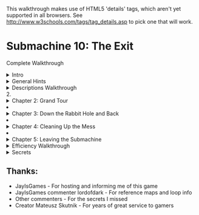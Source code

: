 This walkthrough makes use of HTML5 'details' tags, which aren't yet supported in all browsers. See http://www.w3schools.com/tags/tag_details.asp to pick one that will work.


Submachine 10: The Exit
=======================
Complete Walkthrough

<details><summary>Intro</summary>
Welcome to the final "Submachine" game! The series has spanned 10 episodes in as many years. The creator, Mateusz Skutnik, has finished up with the best art and longest trek so far. I've enjoyed the series greatly, so I wanted to put some work into a good walkthrough for others. Prior experience with Submachine in not necessary, but there are many references to previous games for those who want to look back.

<The game world consists of 8 major areas, each of which has a portal back to a section of a previous Submachine game. The graphic style is that of the original, but updates were made so that they'd be appropriate to the new game. Most of the game play involves clicking switches, collecting items, and finding out where to put them.

There are a few parts to this walkthrough. I try to have progressive hints throughout, so that you can figure out as much as possible on your own. Also, each successive part is more detail oriented, so you can look for high level hints in the "Hints" section, detailed directions, you'll need to check out the "Efficiency" section.

"Explanations Walkthrough" leads you to clues to what you need before finding those items. It's a lot of back and forth, but hopefully you will understand what's going on. "Efficiency Walkthrough" is designed around subgoals for accessing the ending. Items are collected and used at convenient times with no explanation about what they are.

"Secrets" contains info for getting the ten small red balls that are used to access extra text just before finishing the game. Items used solely to acquire secrets are mostly ignored by the main walkthroughs, except under special spoiler tags.

I label areas mainly by their teleporter coordinates. So, '101' means first and third buttons depressed before activating teleporter. I also use a 'P' to mean through the powered portal. So '110P' means the area from the beginning of Sub 6: The Edge.

Remember that the game is designed so that you can't get stuck. No matter what you've done, what you have, or where you are, you can still reach the ending! (And you can still get all the secrets!)

Enjoy!

</details>
<details><summary>General Hints</summary>
- You're not stuck.
- Really, you're not stuck. The ending is reachable from any situation.
- The secrets are also reachable from any situation.
- If an item came from a device, it probably goes into a similar device.
- Mechanisms with little red and green lights need to be activated elsewhere.
- Pick up everything. There are no useless items.
- There are a few useless mechanisms.
- Most mechanisms have visual clues for how to activate them. Like missing pieces.
- If a mechanism stops working, you don't need it any more.
- Some obvious items are for non-obvious secrets. Progress is better than completion.
- There are some things you'll understand early, but can't be solved until much later.
- All ten secrets are small red balls. Some are hidden in "plain sight".
</details>
<details><summary>Descriptions Walkthrough</summary>
This takes you through the game, pointing out clues. It's more commentary than directions, so it's good if you want vague hints, or want to read about a previous section to see if you missed an obscured clue. The back story is left out, but you're led to in-game papers that describe it. Secrets are dealt with as if they were normal game items, but more vague and left out of the spoiler hints. This walkthrough is set up as if it's telling the protagonist's story. Read the Efficiency Walkthrough section if you need clearer guidance.

This is written as if we have everything we need to pass each obstacle. The player will have to jump back and forth between areas to actually reach the area in the next paragraph. Read about what you see, for subtle hints about what to do next. Spoiler hints will say where to go, but not what to do there or the best order to do anything.

Progressive spoilers: character of the game, descriptions and clues, search locations
1. <details><summary>Chapter 1: Where Am I?</summary>
  The first part of the game is simple and linear. Explore a bit, click to collect items, and use them where you can. Don't miss the 'Backpack' early on, you have limited inventory space! Figure out how the game works. Pass though rooms and portals. Find the teleporter to finish this part.
  1. <details><summary>Docks</summary>
    We start off on an unstable platform with stone floating around. This seems to be a technologically mixed area that plaques call the Northern Garden docks. There are four labeled 'docks'. There's a ship anchored (literally) to one of the docks, but we can't see it. There's a ladder, but all it has is a glowing orb at the top. It seems small enough to grab. A hole in the ground leads to a machine that doesn't do anything, but does have a hole for something. Pieces of the wall are floating around. They seem to be centered on something. There's a building blocking our path. The circular device nearby looks like it might be useful.
    <details><summary>Hint</summary>
    - Put the Light Sphere in the circular device to gain access to the building.
    </details>
    </details>
  2. <details><summary>Control Room</summary>
    This is a modest building that seems in disrepair. There are some levers upstairs labeled like the docks. What dock was the ship at? There's a backpack by a chair that looks useful. The stairway doesn't go anywhere. What breaks up support beams but leaves them floating? There's a vending machine in the corner. It seems to require an id card. Maybe there's one on the ship?
    <details><summary>Hint</summary>
    - Click the lever marked '3' to move the ladder to the ship.
    </details>
    </details>
  3. <details><summary>Ship</summary>
    We can reach what seems to be a space ship, but it still needs power. Luckily, there's ship number card by the entrance, and those cables go right into the machine we saw.
    <details><summary>Hint</summary>
    - Take the Id to the vending machine, insert it to get a Bottle Fuse, take it outside to the machine in the hole. Insert it and press the button.
    </details>
    The ship is so old that there's mold everywhere! It's interesting to look at, but probably doesn't do anything anymore. Maybe there's some scrap to collect on board. We found the bridge, but the security is still in place, and we don't have a captain's ID badge, or whatever goes in the other slot. There's a hatch missing a handle, maybe that's still around somewhere.
    <details><summary>Hint</summary>
    - The Door Valve is on the other side of the ship. Insert it into the hatch and click to open it.
    </details>
    </details>
  4. <details><summary>Old House</summary>
    We found a karma portal like the ones in previous Submachine games. They'll probably take us to many unusual places. This place seems like an old house. The way is blocked a bit, but nothing too difficult to handle. There's a hole in the floor with a little red ball at the bottom. Looks like something valuable, but we can't reach it. Even if we found a long stick to reach, it's so far down that grabbing it would be a problem. There's some strange equipment around. One large capsule has lights on it and a panel that might open, but it won't and the device seems inactive. The nearby door is shut and not opening. There's another unusual device on a lower level, but it seems to be missing some parts. All the statues are facing some brick structure that seems subtly out of place with the house. It must be important.
    </details>
</details>
2. <details><summary>Chapter 2: Grand Tour</summary>
        <p>Now that you have access to a teleporter, there are many worlds to explore. Go from place to place collecting and using items. About half of them are used in the area you found them in, the rest go through the teleporter. Use the powered portals to get to areas from previous Submachine games. You'll finish this part of the game when you gather all the pieces to activate the powered portal in the first area.
        <p>Main Areas
        <details>
        <summary>001 The Pyramid</summary>
            <p>There's a bunch of ancient Egyptian stuff around, but the pyramid walls look like copper. There's a couple of geared devises on walls, but neither is complete. There's a totem with Hieroglyphics on it, and there are some papers around with the same symbols. A box on an upper level has the same symbol as the totem, but it doesn't seem to do anything. There are a couple of jackal heads that teleport us between them, which is odd because there are ladders that reach them both. There's also an odd gray stone device with buttons, attached to a socket. There's nothing around that fits in, though.
            <details>
                The last hieroglyph page is in 111. The Karma Vile for the stone device is in 110P. You get the first Cog Wheel from the box when the totem is set up properly. The other 3 are in 001P, 101P, and 011. 
                </details>
            The ladders both drop down into compartments below. There's a glowing portal down one, and a glowing device down the other. They look useful. 
            </details>
        <details>
        <summary>010 The Excavation</summary>
            <p>Looks like a work site, but the drill is busted. It's turned off and there's a handle in what looks like red sand. It appears to be solid. There's sand on the other side too, but it doesn't fill the hole. There's a machine that seems to open a hatch somewhere. There's a glowing Range Confirmator that may need power.
            <details>
                Get the handle and put it on the drill. Open the handles and pull both levers to activate it.
                </details>
            <p>The drill must have already done its work, because there is equipment down its hole. One of the Range Confirmators is in a socket with a green light. There are two other sockets with red lights. There are two airlocks, but one is missing a handle. We can get past the other one. There's a closed hatch and a bar that looks like a handle.
            <details>
                Open the other airlock with the handle, place both Confirmators in the sockets and activate the machine to open the hatch
                </details>
            <p>There's a piece of paper with a some kind of rune on it here, and a large portal beyond the hatch.
            </details>
        <details>
        <summary>011 Shiva</summary>
            <p>This place consists of three large metal spheres, connected by a large pipe. The pipe is busted open and we can climb inside. Unfortunately, there are security fields blocking access to two of the spheres. We can enter the third, which has some kind of rotating device. Activating it changes some of its lights from red to green and vise versa, but anything but the original position puts up a security gate to that we can't leave. We can go all the way around the largest sphere and enter through a hatch. It seems to be a computer interface. There are a lot of green lights around. What could those be?
            <details>
                Use a Insulator Cap found in 101P to block the exit security gate. We'll assume the that emergency protocol has also been activated. It's in 110P
                </details>
            <p>With the security gates partially deactivated we can enter all the spheres through the busted tube. The left sphere has a large portal in it. The right sphere now has a ladder visible that exits below. There's a copper Cog gear here.
            </details>
        <details>
        <summary>100 Royal Storage</summary>
            This place is full of old structures that seem to be held together by advanced technology. There are time and space anomalies all around, so movement doesn't always end up where we expect. There are signs naming five separate storage facilities. There's nothing else of interest here.
            <p>32/1 is all red brick inside. There doesn't seem to be any order to the rooms, and backtracking leads to new places rather than old ones. It would be easy to hide somthing in here. Luckily, the total number of rooms seems low. There are items scattered about, and two metal devices in walls. One seems to need completion, with oblong recesses in it. Another looks like a secure box we don't have access to.
            <details>
                Fill the first device with Karma Fuses to access the second.
                </details>
            <p>33/1 is very small. There are some items on the floor, and you see all of it before returning to the entrance.
            <p>33/2 is also very small. Every exit leads back to the entrance, except the ones at the entrance. There are some things on the floor, but the large portal seems to be the reason this vault exists. Unfortunately, it's not active. There are round sockets in the wall nearby. Maybe it construction wasn't completed.
            <details>
                Fill the corners with Loop Stabilizers to active the portal.
                </details>
            <p>33/3 has much more space inside, and has some kind of order to it. The left doors all lead to the same places, and the same is true for the other doors and ladders. Backtracking to previous rooms is somewhat possible. There are a lot of devises on the walls! Most of them have red and green indicators and labels, though there is one dial with labels from all the other devices, and one with multiple red lights with a panel that might open. There's also a large capsule here that looks similar to the one near the first teleporter. Far from the entrance, there's a paper with some history about an escapee. Maybe there's hope of escaping?
            <details>
                Activate each device after setting the dial to its label. 
                </details>
            </details>
            <p>33/4 is also large, but as long as we don't go too far and end up at the entrance, we can backtrack through any rooms we visit. There are items lying around and a paper on the wall with a strange symbol on it. There are three devices on walls. One of them has two indicator lights on it.
            <details>
                Activate the two devices and then collect an item from the one with lights.
                </details>
        <details>
        <summary>101 Cliff Side</summary>
            <p>There's not much here. There's an older stone statue of an ox that's missing some pieces, a paper with some strange message about multiple dimensions, and a piston. The piston activates a ladder that leads to an upper ledge. The piston there is missing, though, so we can't reach higher. There's a big spherical machine that is missing something according to the pedestal nearby. There's a metal piece that's almost fallen off the ledge, but it doesn't fit in the machine.
            <details>
                The Stone Grapes are in 011P and 001. The other ox statue is in 110. The Ladder Piston is in the ship near the start of the game. The Data Tape is in 001P.
                </details>
            <p>Even with the machine satisfied, it doesn't seem to do anything useful. It only says that it's finished was it was doing. Maybe those cables are communicating with some other machine? The upper ledge has paper with a strange symbol on it. And a large portal.
            </details>
        <details>
        <summary>110 Murtaugh's Lab</summary>
            <p>This place is huge! It also seems to be falling apart, like the docks, there are paths that lead to empty space and broken walls floating about. There's a machine on the far wall with a socked for some large device. There are three doors around the teleporter.
            <p>The left room is the most broken up, and things are scattered around the floor. There's a paper on the wall. Someone may have been studying the strange behavior.
            <p>The center room was poorly barricaded, probably because of some fancy equipment in it and its back room. There's a large capsule here like the one near the first teleporter. There's also a magnifying glass that doesn't have an experiment running. We could use it if needed without disturbing anything. There are skulls on tables and in drawers. Why would anyone want to look at skulls?
            <p>The third door just leads to three more! The left one has an out-of-place old stone statue of an ox, and a box with mostly small things around it. The center door leads to a large portal. It's got a number of smaller devices connected to it with wires. Half of them have green lights and hold a metal thing like the ones lying around the floors here. The other half are empty with red lights. The right door contains a large version on an experiment. The experimenter seems to have found a way to repair broken walls!
            <details>
                Fill the portal devices with Vector Finders. 3 are here, the others are in 101 and 100.
                </details>
            </details>
        <details>
        <summary>111 The Monastery</summary>
            <p>If there were monks here once, they lived a spartan life. Most interesting things look like they came from elsewhere. There's a paper with what looks like hieroglyphics on it. There's a metal bar near a statue. There's a large capsule like the one near the first teleporter. There's some electric device, that could be a sender or receiver. There's a large portal that looks like it belongs here, strangely enough, but it's not active. There's also a circular stand like the one used to gain access to the control room to power the ship. Too bad we can't remove the Light Sphere from there.
            <details>
                Use a Light Sphere from 101P or 100P to get an item that powers the portal. 
                </details>
            </details>
        <p>'Sub' Areas
        <details>
        <summary>001P Submachine 5: The Root</summary>
            <p>We no longer have the metal keys to use the local teleporter, and it looks damaged by the karma portal anyway, so we're stuck in this area. The Coil we placed back then seems to have exploded, leaving a Light Sphere. There's a gear in the tub that looks out of place. We can move some panels from the wall to reveal a handle we didn't notice before. There's a ladder that leads to a socket in the wall. Opening the panel reveals that it's empty. Perhaps there's another one somewhere so we know what kind of thing plugs in.
            <details>
                Get a Root Finder from 101P to collect an item from below.
                </details>
            </details>
        <details>
        <summary>010P Submachine 4: The Lab</summary>
            <p>We've been on this roof before, but the ladder is broken, so we can't get to the familiar areas. There's a force field blocking the path, but it's controlled from our side. That's pretty sloppy security, or there's something inside that's important enough to stay there. There's a Light Sphere set up to get us into a new section of the lab. There's a page on the wall, something about time travel. There's a metal Ladder Step nearby, but there's no way it would fit the wooden ladder outside. There's another security device set up, this one is actually keeping us out. Maybe it's as sloppy as the one outside and we can trick it somehow.
            <details>
                There's a Chip with security codes hidden in 011P, but you'll need to head to 110 to actually get at it.
                </details>
            <p>Past the security is a workbench with a tank of karma like the one from the other lab. This one is set up to dispense it. Maybe if we had an appropriate container we could use it to do the miracles we saw in the other lab?
            <details>
                The container is in 000, and the miracle works, so it's a late-game item.
                </details>
            </details>
        <details>
        <summary>011P Submachine 7: The Core</summary>
            <p>This is the large shrine we visited before, but it seems to have aged quite a bit. The telescopes that haven't fallen apart still point to the same locations, but the electrical equipment is broken down an full of stones. There are floating blocks outside; this place may be damaged by the same thing that damaged others. The entrance we used last time is completely gone. Looks like someone visited at one point, but there's nothing left of them now but a suit and a skull. There's a large machine in one room that looks like the one on the cliff. The pedestal has the same message on it as well. There's a note left behind saying someone will be back here eventually. Hope that wasn't them in the suit.
            <details>
                Satisfying the machine at 101 will provide an item here.
                </details>
            </details>
        <details>
        <summary>100P Submachine 3: The Loop</summary>
            <p>This was the place we were stuck doing puzzles for what seemed like forever. The rooms aren't stable like before, though. They're randomized like in another vault. There are so many rooms, it's hard to reach a location. There are two valve enclosures with four positions each, but one valve is missing. There are two receiver bells with dials that need activation before they'll turn. All four of these items are labeled. There's a devise with all those labels on it, with similar bells, and columns with lights that might move. There's a grid of some kind of material, with the corners of the grid missing. There's a device that seems to be ripped out and has wires dangling. Finally, there's a mount with two lights, presumably where the reward for this puzzle is kept.
            <details>
                The missing valve is in the basement past the back door of 000. It might still be locked at this point. Use the valves to line up the lights with a bell, then turn the dial of the corresponding bell. Repeat. Grab the reward. More hints are in the Efficiency Walkthrough, but this is a long difficult puzzle, so don't get discouraged.
                </details>
            </details>
        <details>
        <summary>101P Submachine 8: The Plan</summary>
            <p>This is a small section of a world visited not long before. The Coil is still there powering the dimensional locater, but the ladder is missing. We no longer have the controller that let us jump between worlds. Luckily, someone has set up a light sphere crown to get us into the pod without it.
            <details>
                There's a Light Sphere below and the other is in 001P.
                </details>
            <p>Some of the equipment has been removed from the pod, but they left a Cog above and didn't open the hatch after unlocking it. We've seen some Ladder Steps around, maybe if we get enough we can reach the area below us for the first time.
            <details>
                The 3 Steps are in 111, 010P, and 110P.
                </details>
            <p>We made it down the ladder! There is a Light Sphere here, along with instructions for setting up the crown above. There is a little round device in a computer socket that isn't doing anything but make blue light. Maybe it will be of more use elsewhere. 
            </details>
        <details>
        <summary>110P Submachine 6: The Edge</summary>
            <p>This the the place we were dropped off to die when we couldn't pass a security check. The teleporter looks worse than before, and pieces of wall have fallen down, revealing an entrance we never say before. Too bad there's no valve on that hatch. There's some new equipment set up, some sockets, what could those have been for? Around the corner, there's a paper with a strange symbol on the wall. The path beyond seems to have broken off. The vents are rusted enough to remove the covers and enter.
            <details>
                There's a fuse for the socket in the lighthouse. The valve is in one of the vents.
                </details>
            <p>There's a security system on through the left vent, but all the green balls needed to disable it are there. There are some items on pedestals (or fallen off), those must be important. There's also a large capsule like the one near the first teleporter.
            <p>The right vent has a four-way split with a machine controlling where to go, but it's blocked, so we can only go up. There's another one of those robot storage devices that seem to be everywhere. This one has something glowing in it. 
            The valve nearby is locked just like the entry machine is.
            <details>
                The Block Remover Tool is in the other vent. Use it on the center of the machine, unlocking it and the valves.
                </details>
            <p>The valves control which two exits are open at any time. There are a few items around that could be useful, including the Hatch Valve for the hatch outside. Beyond the hatch is another security point like the one in the vent, but this one is missing the Plasma Charges that unlock it. We'll have to find those.
            <details>
                There's a Charge in each vent, and the other in in 011.
                </details>
            </details>
            <p>Beyond the security point is a monitor and a door labeled S3C. The monitor is for activating an evacuation protocol, but it doesn't open the door. It's a computer, so it's probably connected to somewhere else. Perhaps there's a way out available now.
            <details>
                The protocol is for 011. The door is opened in the ship at the beginning of the game.
                </details>
            <p>It's like a treasure vault in here! There are nearly a dozen security stops, which lead to info about this place. We had a few of the little red balls that access it all. We should look for others. 
        <details>
        <summary>111P Submachine 9: The Temple</summary>
            <p>We just came from here but it looks like a lot of time has past. There's a lot more red 'sand' everywhere, and the only accessible plaque is broken. It covers up most of the places we knew about. Finding an item in this would be like finding an needle in a haystack. There is one place to go, past a hole in the stairway where it looks like someone set up a dimensional locater. Too bad we don't have the control device, but it's broken anyway. There's a wire to some holding cylinder. If we can power it we might salvage something from this trip.
            <details>
                The Coil is in 101P
                </details>
            </details>
    </details></li>
    <li><details><summary>Chapter 3: Down the Rabbit Hole and Back</summary>
        <p>This part of the game is again more linear, with a little backtracking. Explore the oldest sections of Submachine games in order to open up the rest of the options. Don't be afraid when the exit disappears on you. You'll find another way out to end this part of the game.
        <details>
        <summary>000P Submachine 2: The Lighthouse</summary>
            <p>This place was the real beginning of journey through the Submachine. Now it's so full of this red stuff that we can't go very far. There's a Light Sphere where the wisdom crystal was once. But it was taken, so the light is a mystery. The box with all the wires seems to have blown a fuse or something, since one of the levers is inactive. The path up is blocked, but there's a light crown around to get us to the other side of the room. The ladder won't extend, one of the wires is broken. There's a little box like the one in the lab nearby. There's also a transmitter hooked up to a grid of strange symbols, like the ones we've found on paper.
            <details>
                Enter the 4 runes into the transmitter. The papers are at 010, 100, 101P, and 110P. The receiver is at 111. Use the item to fix the wire, and pull the lever on the box to extend the ladder
                </details>
            </details>
        <details>
        <summary>Submachine 1: The Basement</summary>
            <p>Ah, the original Submachine game console. There's a note about the lab stuff nearby, but the game is where we first noticed something was different. And there's a karma portal here. Maybe we can here from somewhere else originally? Through the portal is a setup like at the end of the game, but it's all real... and fake! It's a bunch of paintings that make it look like we've reached the outside. The path circles a tower, but part of it is broken up with more floating walls. There's an elevator here. Looking out from it the paintings seem real. Well, real enough for a game. This is the ending of Submachine, and we're retracing our steps back through it. Maybe it was all real after all?
            <p>Well, these red rooms are new, but the elevator disappeared from under the same symbol it appeared under back then. There seem to be unsolved problems here. Levers and stones and switches. It's still like a game setup, everything nearby just needs to be rearranged properly, and maybe we'll get to the portal behind the glass. The raised bed doesn't seem all that necessary, though.
            <details>
                The stone goes on the scale, the stone gets turned to match the mark on the other one, the switches need to be flipped, and all 4 levers can be collected and inserted into their spots around the glass.
                </details>
            <p>Now this is familiar! All the puzzles here are just as we left them, but more broken apart and moldy. It must have been real after all! Well, lets collect all the items from before, maybe they'll be useful outside. There's a portal where the original exit was. The wisdom crystal is missing of course, but there's another Light Sphere in its place. Maybe they 'grow back' after a long enough time? Continuing to retrace our steps leads us back to the old house. Did we come from here originally?
            </details>
    </details></li>
    <li><details><summary>Chapter 4: Cleaning Up the Mess</summary>
        <p>This part of the game is about traveling around, dealing with all the unfinished business you've noticed along the way. Find a way to reconstruct damaged sections of the world. Collect and use all the secrets now. Reach the giant bulb at the top of the lighthouse to move on to the last part.
        <details>
        <summary>Find a tool</summary>
            <p>We're back at the house, and have access to every location and portal. Are there any mysteries we couldn't deal with before that we can now? How about the large capsule right here by the door?
            <details>
                Use the 4 Fuses from the basement to activate the 4 capsules. They're in 100, 110, 110P and 111.
                </details>
            <p>There's an Empty Karma Stabilizer inside. Perhaps we should fill it with karma?
            <details>
                The karma tank is in 010P.
                </details> 
            </details>
        <details>
        <summary>Perform the miracles</summary>
            <p>Leaving the lab, we see that the roof tiles dislodged by proximity to the karma portal are reacting to the Stabiliser. Using the Stabiliser on them actually fixes the broken roof! How many other places did we come across that had broken, floating pieces?
            <details>
                at least 11 ;-) (but one was the roof you just fixed, and two can't be fixed)
                </details>
            <p>There were so many places to go! Mostly there were Tiles to collect. There was a pathway with a message about a sentient machine, a box of junk that looked interesting, and more! The one in the basement was really confusing, The submachine game seems like a real place, but the portal took us to some electronic world. Were we really in the game? This last place has a door that seems to be unlocked by placing Tiles above it. Let's see if we have all 4.
            <details>
                The tiles are in repaired karma portals in 000, 000P, 110, docks.
                </details>
            </details>
    </details></li>
    <li><details><summary>Chapter 5: Leaving the Submachine</summary>
        <p>Almost done! The karma doorway leads to the top of the lighthouse. The items in the there are used to acquire the pieces of the final mechanism. It's not very hard either. Just don't activate it if you want to try to get all the secrets. You have to start over from the beginning once you see the ending.
        <details>
        <summary>Enter the Lighthouse (Submachine 2)</summary>
            Past the doorway is a steel room with a note about entering the Submachine, and what looks like a security system. There are two fuse sockets that may need to be filled.
            <details>
                The Fuses are in 011P and 100P
                </details>
            <p>The ladder leads to the lighthouse. There's another note about a sentient machine. The large lamp we powered back then is still active! Too bad it didn't take us out of the submachine then. Better not try again that way. Since it didn't work, we might as well take these items nearby.
            <details>
                The large lamp still leads back into the loop like it did before!
                </details>
            </details>
        <details>
        <summary>Leave the Submachine for good</summary>
            <p>With the ID we can get further into the ship. It turns out it was just an observation deck, but there's some equipment up here. There's also a note about the lamp turning off. Will someone be expecting us? 
            <p>We have a Portable Light Crown and the Light Sphere that activates it. Now all we need is a place to set it up. There was a note about needing something else as well. Maybe whatever that is will be the last clue to making this work.
            <details>
                The note was in 101P, get the Converter in 110P. Set it all up in the lighthouse.
                </details>
            </details>
        <details>
        <summary>Enjoy the Ending!</summary>
            <p>They are Murtaugh and Elizabeth. They are the people the notes have been written by or about for the entire Submachine series. See the karma arm? This game would have been much easier with one of those!
            </details>
        </details>
    </details>
<details><summary>Efficiency Walkthrough</summary>
    <p>Here you'll find what I think is a really efficient path through the game. It's not the common path, but I've left directions in each goal for getting the stuff you've missed if you're not following along. It's divided into milestones and steps. If you don't know what to do, check which milestones you've completed and take a look under the next one you haven't.
    <p>Progressive spoilers: strategy, steps broken down, solutions and pointers
    <details>
    <summary>Reach the Teleporter</summary>
        <p>Look around and do a bunch of obvious stuff. You can ignore the Backpack if you're following this walkthrough, but you may want it just in case. You'll eventually find a red and white mechanism with three buttons in a row and one underneath. That's the teleporter. The top three set the location and the bottom one activates it, sending you to another, different-looking teleporter. You're at 000 currently.
        <details>
        <summary>Step-by-step</summary>
            - There's a Light Sphere at the top of the ladder
            - Use it to access the building. 
            - Use the levers to move the ladder to the ship.
                <details>
                    Third from the left goes down, rest stay up
                    </details>
            - Get the Ship ID Number and use it to get a Bottle Fuse.
            - Power up the ship and enter.
            - Get the Door Valve and Ladder Piston from the ship.
                <details>
                    From entrance, Valve is left then up all the way, Piston is right all the way and up, then left
                    </details>
            - Use the Door Valve to exit the ship
                <details>
                    Exit door is right from the Piston
                    </details>
            - Click through obstacles to reach the teleporter.
            </details>
        <details>
        <summary>Secrets</summary>
            None accessible now
            </details> 
        </details>
    <details>
    <summary>Activate the '110' Powered Portal</summary>
        <p>For this we need 5 Vector Finders, but 3 are in 110 in rooms near the portal. We need to teleport to two places to get them before heading to the portal. For efficiency, we should take a Plasma Charge with us, found in a fourth teleport location, and well hidden. You can get all of these items without needing any others.
        <details>
        <summary>Step-by-step</summary>
            - Visit 100, get the Vector Finder, it's somewhere left of the teleporter
                <details>
                    Enter the storage vault, there's only one left of the teleporter. The doors lead to 5 random rooms, so keep clicking until you see a metal object in front. Get it and click doors until you see the vault arms, signifying the exit.
                    </details>
            - Visit 101, get the Vector Finder, it's nearby
                <details>
                    Use the Piston to call the ladder. Take it up one screen, the Vector Finder is a metal object on the edge of that ledge.
                    </details>
            - Visit 011, get the Plasma Charge, it's a small green sphere
                <details>
                    Follow the ladders all the way around the spheres. Enter the large one at the hatch and go to the left of the massive computer. One of the glowing green things is the Plasma Charge.
                    </details>
            - Visit 110, three rooms have Vector Finders, one has the portal
                <details>
                    Enter the door left of the teleporter, the Vector Finder is down the stairs. Enter the door right of the teleporter, the Vector finder is past obstacles, down a hallway, and inside a desk. Enter the door further right of the teleporter, to see three more doors. The Vector Finder is in the right room and the portal is in the center room.
                    </details>
            - Activate the Portal
                <details>
                    With the Vector Finders selected, click each socket with a red light to insert the Vector Finder. The portal will glow blue.
                    </details>
            </details>
        <details>
        <summary>Secrets</summary>
            <p>Secret 1 is in the vault, you'll be back later, so no pressure. An item for accessing the secret room is here.
            </details>
        </details>
    <details>
    <summary>Complete the Ladder</summary>
        <p>For this we need 3 Ladder Steps, each in a different teleport location. One is, as you've guessed, behind the portal we just activated. While we're there, we'll save ourselves a trip by getting a rune and activating Shiva's emergency exit protocol. The second Step is a quick grab like the Vector Finders, but we'll collect a paper with a hint while we're there. The third Step will take some work, since we need to gain access to the powered portal to reach it. 
        <details>
        <summary>Step-by-step</summary>
            - Enter the portal at 110, find the crawl vents and rune paper.
                <details>
                    Go left, click to open, left again for rune
                    </details>
            - Enter the left vent, then the right, collecting everything
                <details>
                    Both vents only have a few rooms. The left one is easy, collect the Plasma Charge, click to deactivate the security grid, and collect the Block Removal Tool. The right one needs the Removal Tool to get the center mechanism working, then there's a wheel in rooms to rotate it. Click once when going through, 3 times when going back. Collect the Plasma Charge in the first room, Ladder Step in the second, and Hatch Valve and Karma Vial in the third.
                    </details>
            - Enter the Hatch right of the portal, activate Shiva's emergency protocol
                <details>
                    It's high up on the wall. Connect the Hatch Valve and open it. Inside, place the three Plasma Charges in the box and click the screen to deactivate the barrier. If you're missing a Charge, get it from 011. Click the large screen and click the protocol toggle to change it.
                    </details>
            - Visit 111, collect the Ladder Step and paper with Hieroglyphics
                <details>
                    Step is far right of teleporter, paper is far left.
                    </details>
            - Visit 010, activate the drill
                <details>
                    At the far left of the teleporter is a handle, connect it to the drill and open both handles. Pull the lever you just passed, then come back and pull the handled cord to activate the drill
                    </details>
            - Grab items underground and use them there to find the portal
                <details>
                    Enter the hole right of the teleporter, collect the Range Confirmator. Enter the drill hole, place the Confirmator in one of the sockets. Get the Air Lock Handle in the bottom right and use it to open the Lock at the bottom left. Get the other Confirmator and the rune paper behind it.
                    Place the Confirmator in the other socket. Activate the hatch in the other hole, then return to the hatch to find the portal beneath.
                    </details>
            - Enter the portal, collect the Ladder Step
                <details>
                    Grab the Canister powering the portal blocking your path and proceed inside the building. The Ladder Step is down the stairs and to the left.
                    </details>
            - Visit 101 again, grab the rune paper, enter the portal, finish the Ladder
                <details>
                    Go up to the second ledge this time. If you don't have the Ladder Piston set up, get it from the Ship and set it up. There's a rune paper at the top, then the portal. The ladder is just left of the portal, use the Steps to complete it.
                    </details>
            </details>
        <details>
        <summary>Secrets</summary>
            <p>The Secret Vault is the door labeled S3C, but you can't get in yet
            </details>
        </details>
    <details>
    <summary>Acquire the Second Light Sphere</summary>
        <p>The first sphere is just beyond the ladder in 101P, but this is the 'harder' one to get. If you found the 'easy' one first, see 'Complete the Ladder' above to access this one. Use the Light Sphere to access the pod, and collect the other 4 items in this area. There are no more puzzles here. Avoid the paper. It has a hint for the end of the game, but it will fill an extra inventory slot so it's not worth it unless you're collecting them. After this area we'll grab the other Cog Wheel, and go collect the 'easy' Sphere. We waited so that we can complete that entire area, including past the portal, in one trip!
        <details>
        <summary>Step-by-step</summary>
            - Collect 4 items in 101P
                <details>
                    There's a Root Finder left of the ladder. Use the Light Sphere to access the pod. There's a Cap in the hatch and a Cog up above. The Coil is next to the portal out.
                    </details>
            - Visit 011, the route has changed, and there's a Cog Wheel nearby
                <details>
                    Enter the busted tube and head into the lower sphere. Use the Insulator Cap on the mechanism to avoid getting locked in. Head into the large sphere and take the ladder down to get the Cog Wheel. If there's no ladder, activate it in 110P. If you don't have the Plasma Charge you need, it's at the left of this large sphere. The instructions are in 'Complete the Ladder' above.
                    </details>
            - Visit 001, reach the portal
                <details>
                    You should already have the Cog you need, but you'll need the other one in a minute so lets get it. There's a totem right of the teleporter. Go up twice to find the hint papers for it. They are Hieroglyphics and repeated symbols show you how to line up the papers. If you don't have the third one already, you can get it from 111, but it would be easier now to just try all the options for the last symbol. The box up and to the left will be open if all the symbols are correct. Collect the large Cog Wheel and use it in the nearby mechanism to lower the ladder. There are two, but the Cog only fits in the correct one. Follow the ladder down to reach the portal.
                    </details>
            - Collect 3 items past the portal, including the Light Sphere
                <details>
                    The Light Sphere is visible, and the small Cog Wheel is in the tub. 
                    Clear the metal plates on the far right to access another portal. Use the Root Path Finder (described above) to reach the Data Tape.
                    </details>
            - Finish up the area by collecting the last 2 items
                <details>
                    Exit the portal and use the Cogs (described above) in the other mechanism. Head down to the jackal head and click until it brings you to the other one. There's a ladder down to a Portal Charge, and a device that takes the Karma Vial and gives a Stone Grape when the third button from the top is clicked. If you don't have the Karma Vial, get it from the tunnels left of 110P. Use the Jackal to get back to the teleporter.
                    </details>
            </details>
        <details>
        <summary>Secrets</summary>
            Nothing here
            </details>
        </details>
    <details>
    <summary>Activate the '000' Powered Portal</summary>
        <p>By now you've seen most of the areas, and we'll see most of the rest for this objective. The goal is to make use of your items to get 3 Portal Stabilisers and a Portal Charge. We have to visit one of two locations twice to finish up, so we'll pick the one that's quicker. Depending on how you used the first Light Sphere, you may have different items, so the first step is to use the second Sphere to get caught up.
        <details>
        <summary>Step-by-step</summary>
            - If you haven't yet, use the Light Sphere at 101P, then finish 001
                <details>
                    This is described above in 'Acquire the Second Light Sphere'. The end result should be: Insulator Cap, Coil, Portal Charge, Stone Grape, Data Tape
                    </details>
            - Use the other Sphere in 111, get the Portal Stabiliser in 111P
                <details>
                    You can use the Sphere down the right ladder. You get a Glyph that powers the portal. There's only one thing to do in 111P, go left and up the stairs to plug in the Coil and find the Stabiliser at the end of the wire.
                    </details>
            - Quick stop at 101 to drop off the Data Tape
                <details>
                    That big computer on the ledge needs it
                    </details>
            - Visit 011P, get Stabiliser, Grape, and Skull
                <details>
                    If you can't get there, use the Insulator Cap in the lower sphere to enter the left sphere. There's a Grape Stone in the box on the floor, a Skull in one of the rooms, and a Stabiliser in another.
                    </details>
            - Quick stop at 101 to drop off 2 Grape Stones
                <details>
                    The ox statue to the left needs completion
                    </details>
            - Visit 110 to get the Stabiliser, drop off Canister
                <details>
                    Go right from the teleporter. The door left of the portal door has the Stabiliser. Left from the teleporter is a socket for the Plasma Canister. Take the short detour if you're collecting secrets, it will save an inventory space.
                    </details>
            - Activate the 000 Portal
                <details>
                    Actually, don't do it yet. Save the trip and start the next walkthrough section to get the clue first. It's a big milestone so it deserved to be written here... You have all the items, so head right and down from the teleporter to reach the portal. Plug in the 3 Stabilizers and Portal Charge, then press the lever to activate the portal.
                    </details>
            </details>
        <details>
        <summary>Secrets</summary>
            <p>Secret 2 is in the tomb. Secret 3 is in the shrine, you'll be back there later. Secret 6 is in the box in the lab, but you can't get it yet.
            </details>
        </details>
    <details>
    <summary>Open the Back Door to '000'</summary>
        <p>The puzzles here are mostly local, so enter the portal and keep pressing forward. There's a place to backtrack at the beginning, so we'll get the last rune paper first to minimize that. There are a bunch of items to get just before reaching the door, so it's best to get them now.
        <details>
        <summary>Step-by-step</summary>
            - Visit 100 to get the last rune paper
                <details>
                    Far right of the teleporter there's a ladder up to 33/4. Enter and go right until you see the rune paper on the wall. Go right again to return to the entrance so you can leave. There are puzzles here, but now is not the time to do them. You should have 4 rune papers now. The others are in 101, 110P, and 010.
                    </details>
            - Activate the transmitter in the basement
                <details>
                    The portal from 000 is right and down from the teleporter. Head down to get a Light Sphere, then up to use it. Left of the path past that is where you enter the runes. Each input has a different set of runes, so click until you see one that's on your papers. Like the temple totem, nothing will happen here when you set all the runes. Now we backtrack and find the receiver.
                    </details>
            - Reach the elevator
                <details>
                    The rune receiver is in 111, down the ladder left of the teleporter. Take the fork and return to the blocked path. Use it to complete the wire, then head around to the box near the area entrance. Flip the switch to lower the ladder. Head back to the ladder. Use the portal below and head left to the elevator.
                    </details>
            - Solve the red room puzzles
                <details>
                    Click elevator buttons to reach the red rooms. The puzzles here are all self-contained. Move back and forth between rooms, flipping switches, grabbing items and using them. You'll finish by releasing the glass covering a portal out.
                        <details>
                            You need 4 Levers. One is on the ground. One is accessed by pressing both switches, then retrieving it from the upper right room. For the third, take the Stone Weight from the lower right and put it on the platform in the lower left. Finally, check the notch in the stone wheels. Move the one to line up with the other, and take the Lever from device just left of the exit. Put all the Levers around the exit to access the portal. An efficient path is: right, all down, all up, all left, exit.
                            </details>
                    </details>
            - Grab some stuff on your way back
                <details>
                    This is a reminiscing area, with no puzzles left to solve. Go down, left and grab the four white fuses. Then up, left, up to the portal. Before you go, you should get the Valve just left of the portal, and the Light Sphere right and all the way up from the portal.
                    </details>
            - Remove the beam from the door to reach 000
            </details>
        <details>
        <summary>Secrets</summary>
            <p>An item for Secret 10 is near the rune paper, but we don't need it yet and will be back later. Secret 5 is in the box just off the path, but you have to complete this section to get it. Secret 4 is here, you have to backtrack to the red rooms. Items needed for Secrets 4, 5, 6, and 7 are in the yellow rooms.
            </details>
        </details>
    <details>
    <summary>Fill the Stabiliser with Karma</summary>
        <p>Now we can satisfy the large capsules that we've seen around the place. That will get us a Stabiliser, which we can then fill to make it useful. The idea is straight forward, but it's a major milestone that involves searching back through places we've been.
        <details>
        <summary>Step-by-step</summary>
            - If you missed them, get the 4 Fuses and Skull
                <details>
                    The fuses are in the yellow rooms through the back door in 000, the Skull is from 011P
                    </details>
            - Visit 111, place fuse
                <details>
                    It's down the ladder left of the teleporter
                    </details>
            - Visit 100 33/3, place fuse
                <details>
                    Second storage room right of the teleporter. Go right once from the entrance, place the fuse and return the way you came. Again, there are puzzles here, but we'll get to them later.
                    </details>
            - Visit 110, place fuse, get Chip
                <details>
                    The large capsule is through the door right of the teleporter and down the hall. On the other side of that room is a magnifying glass you can use to examine the Skull.
                    </details>
            - Visit 110P, place fuse
                <details>
                    Go through the left crawl vent and alternate right and up until you reach the large capsule.
                    </details>
            - Return to 000, collect Empty Karma Stabiliser
                <details>
                    It's by the door left of the teleporter.
                    </details>
            - Visit 010P, fill Stabiliser 
                <details>
                    There's a security point in the lower level. Move the pedestal with a click and place the Explorer's Chip on it. Click the scanner to proceed. Put the Stabiliser on the lab equipment and turn the dial on the tank to fill it.
                    </details>
            </details>
        <details>
        <summary>Secrets</summary>
            This is a good time to get Secret 6 from the lab.
            </details>
        </details>
    <details>
    <summary>Enter the Lighthouse</summary>
        <p>The Stabiliser allows us to enter many new (small) areas. We need to collect 4 Tiles from them, and 2 Plasma Coils. We finally solve the puzzles in the Royal Storage, unless they've been completed along the way.
        <details>
        <summary>Step-by-step</summary>
            - Visit 100, activate portal
                <details>
                    Explore the vaults looking for Loop Stabilisers and Karma Fuses. They're all 'loops', so doors may not lead where you expect. Start on the right of the teleporter. Down the ladder you can get one of each item pretty easily. The next vault has a Fuse at the right and the portal on the left of the entrance. The next vault has a puzzle to get an item. Set a switch, then activate the corresponding mechanism. Repeat until you get the Stabiliser. The upper vault is hardest to navigate. Solve the puzzle by clicking two different levers, and a panel with a Stabiliser will open. A Fuse is on the ground. Head left of the teleporter to the other vault. Find a Fuse on the ground and use all 4 in a mechanism. Click to activate. Find the Stabiliser in an opened panel. Head right of the teleporter to the first vault. Enter and place the Stabilisers around the portal.
                    <details>
                    <summary>If you're really stuck</summary>
                        33/3:
                            Enter, Left, Dial to '1', Up, Set Device,  Left, Dial to '2', Right, Right, Right, Set Device, Right, Left, Dial to '3', Down, Set Device, Left, Dial to glyph, Down, Down, Get item, Down, Exit.
                        33/4:
                            Enter, Left, Left, Get item, Up, Set Device, Right, Right, Right, Down, Set Device, Up, Left, Get Item, Left, Exit.
                        </details>
                    </details>
            - Visit 100P, get Plasma Coil
                <details>
                    This is the most difficult and annoying puzzle in the game. There are 10 rooms that you reach randomly with each exit click. There are two dials to turn that need to be activated by certain configurations of two Valves, one of which needs to be placed from the inventory. It's all coordinated visually by a device with two small lights on two labeled columns and two labeled transmitter horns. Horns correspond with dials and columns correspond with valves. Set the valves so that the two lights are even with a horn, forming an electric arc. Turn the dial for that horn, which should be lit up. Repeat. Find the panel that should now have two green lights on it. Click to get the Plasma Coil. Find the entrance and get out.
                    <details>
                    <summary>If you don't even want to try</summary>
                        This only works if you start with the left light on top and the right light on bottom like how the puzzle starts off. Turn the 'left' (with turnstile symbol pointing left) valve 1 time, turn the 'right' valve 2 times. Activate the dial of the glowing receiver. Turn the 'left' valve 1 time, turn the 'right' valve 3 times. Activate the dial of the glowing receiver. Pick up the item. Find the exit. 
                        </details>
                    </details>
            - Visit 110, get Tile D
                <details>
                    Left of the teleporter is a socket for the Plasma Canister. Use it to access a broken karma portal. Fix it with the Karma Stabiliser. Enter to find Tile D.
                    </details>
            - Visit 011P, get Plasma Coil
                <details>
                    To the right of the shrine is a broken passage. Fix it with the Karma Stabiliser, enter the portal and collect the Coil.
                    </details>
            - Visit 000, get Tile C
                <details>
                    To the right of the teleporter is a broken wall. Fix it with the Karma Stabiliser to access Tile C
                    </details>
            - Visit 000P, get Tile B
                <details>
                    Head through the area to the karma portal. Head right to some broken bits in the air. Fix them with the Karma Stabiliser to access Tile B. You'll have to exit the way you came, since the elevator is gone.
                    </details>
            - Return to docks, get Tile A, enter Lighthouse
                <details>
                    Exit the ship. The wall near the Light Sphere is broken. Fix it with the Karma Stabiliser to access Tile A. Enter the building, go up then take the stairs down. They're broken, but you can fix them. Insert each Tile to enter the door. Insert each Coil and click the screen to call the ladder. Enter the vent and climb the ladder to reach the lighthouse.
                    </details>
            </details>
        <details>
        <summary>Secrets</summary>
            <p>Secret 1 is in a vault. An item for Secret 10 is in a vault, but you may need to get it on the way out to if you're worried about inventory space. Secret 7 is in the loop. Secret 8 is in the lab, as is the other item for Secret 10. Secret 10 is now reachable. Secret 5 is on the way to Tile B. Secret 9 is at the docks.
            </details>
        </details>
    <details>
    <summary>Exit the Lighthouse</summary>
        <p>There are three items needed to exit, and one you should have by now. The two items to the left and right of the large bulb in the lighthouse can each be traded for one of the others. Put them together in the right place and it's all over. Don't activate them if you want to collect secrets. Once you see the ending you have to start the game over.
        <details>
        <summary>Step-by-step</summary>
            - Get the Portable Light Crown from the ship
                <details>
                    The top of the ship is up from the three way pipe. Insert the Id Card and climb the ladder to get the Crown.
                    </details>
            - Visit 110P, get the Portable Light Crown Holder
                <details>
                    Right of the teleporter are a couple of fuse sockets. Insert the Fuse in one and take the Holder from the other.
                    </details>
            - If you don't have it yet, get the last Light Sphere
                <details>
                    It's in the yellow rooms through the back door of 000
                    </details>
            - Return to the lighthouse to see the ending
                <details>
                    Go back to the docks and under the building to the lighthouse. Insert the Holder in the fuse socket, the Crown in the Holder, and the Sphere in the Crown. Click to complete the game and see the ending.
                    </details>
            </details>
        <details>
        <summary>Secrets</summary>
            Visit the secret vault when you're nearby. You can use all the secret balls to reveal history messages, and a final 'Thank You' from creator Mateusz Skutnik
            </details>
        </details>
    </details>
<details><summary>Secrets</summary>
    <p>Generally in order of accessibility
    <p>Progressive spoilers: hint title, area and needed items, detail 
    <details>
    <summary>Secret 1<summary>
        Storage Vault
        <details>
            110 32/1 Nothing needed
            <details>
                The secret is on the wall by the upper right light in the room with the mechanism you open to get an item. Click the dot that's redder than the rest of the wall.
                </details>
            </details>
        </details>
    <details>
    <summary>Secret 2</summary>
        Tomb
        <details>
            111P Nothing needed
            <details>
                The secret is in a big pile of sand right of the entry point into the tomb. Click the oddly colored highlight to get it.
                </details>
            </details>
        </details>
    <details>
    <summary>Secret 3</summary>
        Telescope
        <details>
            011P Nothing needed
            <details>
                Collect two parts of a telescope from rooms in the shrine and assemble them on a mount in another room. Look through the telescope to release the secret.
                </details>
            </details>
        </details>
    <details>
    <summary>Secret 4</summary>
        Sleeping Spoon
        <details>
            000 Red area, after completing powered portal
            <details>
                Take the Spoon back to the previous area from where you found it and place it on the raised bed. The little door will open revealing a secret.
                </details>
            </details>
        </details>
    <details>
    <summary>Secret 5</summary>
        Basement Box
        <details>
            000P, with Pearl
            <details>
                Get a Pearl from what looks like a faceless upright clock in the area behind the locked door. Put it in the box just off the main route through the powered portal.
                </details>
            </details>
        </details>
    <details>
    <summary>Secret 6</summary>
        Lab Box
        <details>
            110, with Pearl
            <details>
                Get a Pearl from what looks like a faceless upright clock in the area behind the locked door of 000. Put it in the box through the left door of the three at the right of 110.
                </details>
            </details>
        </details>
    <details>
    <summary>Secret 7</summary>
        Loop
        <details>
            100P, with 4 Stone Cubes
            <details>
                Get four stone cubes from the floor of a room past the locked door in 000. Travel through the loop until you see a grid with missing corners. Place a cube in each corner. Travel through the loop until you see the backing of the grid, with a secret available.
                </details>
            </details>
        </details>
    <details>
    <summary>Secret 8</summary>
        Pillars
        <details>
            110, with Karma Stabiliser
            <details>
                At the far right of the area are some broken pillars. Repair them with the stabiliser to access the secret.
                </details>
            </details>
        </details>
    <details>
    <summary>Secret 9</summary>
        Entry
        <details>
            000 Docks, with Karma Stabiliser
            <details>
                Return to the place of your entry to the game, far left of the Docks. Repair the wall to access a karma portal to a little place with a secret.
                </details>
            </details>
        </details>
    <details>
    <summary>Secret 10</summary>
        First Sight
        <details>
            000, with Long Stick and Metal Spring
            <details>
                The first is the last! Enter 100 33/4 (top right vault) and go right three times to find a long stick. Go to 110, left along the bridge made using the Plasma Canister. Repair the wall and enter the portal to find a box with a spring inside. Combine the stick and spring by clicking one on the other. Use the stick on the visible secret in the hole to retrieve it.
                </details>
            </details>
        </details>
    <details>
    <summary>Secret Vault</summary>
        Battery
        <details>
            110P, Battery
            <details>
                Gain access to the vault door during normal game progression. (Find a Hatch Valve in the tunnels to the left of the entry to 110P. Use it on the hatch to the far right of the entry. Enter, and disable the force field with three plasma charges found in the tunnels and 011.) Find a Triple A Battery on the floor under the stairs in 110. At 000 Docks, place the battery in the slot in the ship near the captain's id reader. This opens the door to the secrets vault, at 110P
                </details>
            </details>
        </details>
</details>

Thanks:
-------
- JayIsGames - For hosting and informing me of this game
- JayIsGames commenter lordofdark - For reference maps and loop info
- Other commenters - For the secrets I missed
- Creator Mateusz Skutnik - For years of great service to gamers



